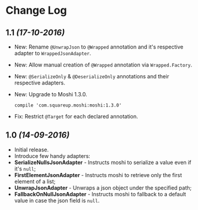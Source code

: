Change Log
===

1.1 *(17-10-2016)*
---
*  New: Rename `@UnwrapJson` to `@Wrapped` annotation and it's respective adapter to `WrappedJsonAdapter`.
*  New: Allow manual creation of `@Wrapped` annotation via `Wrapped.Factory`.
*  New: `@SerializeOnly` & `@DeserializeOnly` annotations and their respective adapters.
*  New: Upgrade to Moshi 1.3.0.
   
   ```
   compile 'com.squareup.moshi:moshi:1.3.0'
   ```
*  Fix: Restrict `@Target` for each declared annotation.

1.0 *(14-09-2016)*
---
*  Initial release.
*  Introduce few handy adapters:
  * **SerializeNullsJsonAdapter** - Instructs moshi to serialize a value even if it's `null`;
  * **FirstElementJsonAdapter** - Instructs moshi to retrieve only the first element of a list;
  * **UnwrapJsonAdapter** - Unwraps a json object under the specified path;
  * **FallbackOnNullJsonAdapter** - Instructs moshi to fallback to a default value in case the json field is `null`.
